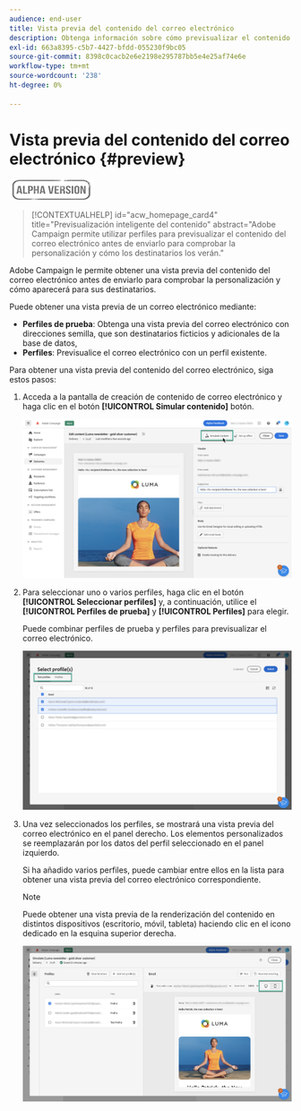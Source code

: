 ```yaml
---
audience: end-user
title: Vista previa del contenido del correo electrónico
description: Obtenga información sobre cómo previsualizar el contenido del correo electrónico con la interfaz de usuario web de Campaign
exl-id: 663a8395-c5b7-4427-bfdd-055230f9bc05
source-git-commit: 8398c0cacb2e6e2198e295787bb5e4e25af74e6e
workflow-type: tm+mt
source-wordcount: '238'
ht-degree: 0%

---
```


# Vista previa del contenido del correo electrónico {#preview}

![](../assets/do-not-localize/badge.png)

>[!CONTEXTUALHELP]
>id="acw_homepage_card4"
>title="Previsualización inteligente del contenido"
>abstract="Adobe Campaign permite utilizar perfiles para previsualizar el contenido del correo electrónico antes de enviarlo para comprobar la personalización y cómo los destinatarios los verán."

Adobe Campaign le permite obtener una vista previa del contenido del correo electrónico antes de enviarlo para comprobar la personalización y cómo aparecerá para sus destinatarios.

Puede obtener una vista previa de un correo electrónico mediante:

* **Perfiles de prueba**: Obtenga una vista previa del correo electrónico con direcciones semilla, que son destinatarios ficticios y adicionales de la base de datos,
* **Perfiles**: Previsualice el correo electrónico con un perfil existente.

Para obtener una vista previa del contenido del correo electrónico, siga estos pasos:

1. Acceda a la pantalla de creación de contenido de correo electrónico y haga clic en el botón **[!UICONTROL Simular contenido]** botón.

   ![](assets/simulate.png)

1. Para seleccionar uno o varios perfiles, haga clic en el botón **[!UICONTROL Seleccionar perfiles]** y, a continuación, utilice el **[!UICONTROL Perfiles de prueba]** y **[!UICONTROL Perfiles]** para elegir.

   Puede combinar perfiles de prueba y perfiles para previsualizar el correo electrónico.

   ![](assets/preview-profile.png)

1. Una vez seleccionados los perfiles, se mostrará una vista previa del correo electrónico en el panel derecho. Los elementos personalizados se reemplazarán por los datos del perfil seleccionado en el panel izquierdo.

   Si ha añadido varios perfiles, puede cambiar entre ellos en la lista para obtener una vista previa del correo electrónico correspondiente.

   >[!NOTE]
   >
   >Puede obtener una vista previa de la renderización del contenido en distintos dispositivos (escritorio, móvil, tableta) haciendo clic en el icono dedicado en la esquina superior derecha.

   ![](assets/preview.png)



